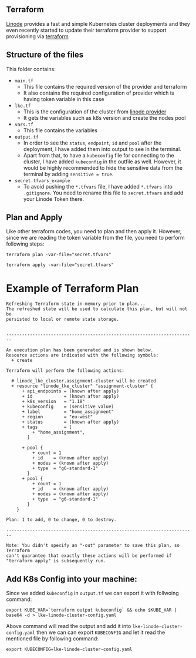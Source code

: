 ## Terraform

[Linode](https://www.linode.com/products/kubernetes/) provides a fast and simple Kubernetes cluster deployments and they even recently started to update their terraform provider to support provisioning via [terraform](https://registry.terraform.io/providers/linode/linode/latest/docs/resources/lke_cluster)

## Structure of the files

This folder contains:

- `main.tf`
  - This file contains the required version of the provider and terraform
  - It also contains the required configuration of provider which is having token variable in this case
- `lke.tf`
  - This is the configuration of the cluster from [linode provider](https://registry.terraform.io/providers/linode/linode/latest/docs/resources/lke_cluster)
  - It gets the variables such as k8s version and create the nodes pool
- `vars.tf`
  - This file contains the variables
- `output.tf`
  - In order to see the `status`, `endpoint`, `id` and `pool` after the deployment, I have added them into output to see in the terminal.
  - Apart from that, to have a `kubeconfig` file for connecting to the cluster, I have added `kubeconfig` in the outfile as well. However, it would be highly recommended to hide the sensitive data from the terminal by adding `sensitive = true`.
- `secret.tfvars_example`
  - To avoid pushing the `*.tfvars` file, I have added `*.tfvars` into `.gitignore`. You need to rename this file to `secret.tfvars` and add your Linode Token there.

## Plan and Apply

Like other terraform codes, you need to plan and then apply it. However, since we are reading the token variable from the file, you need to perform following steps:

```
terraform plan -var-file="secret.tfvars"
```

```
terraform apply -var-file="secret.tfvars"
```
# Example of Terraform Plan

```
Refreshing Terraform state in-memory prior to plan...
The refreshed state will be used to calculate this plan, but will not be
persisted to local or remote state storage.


------------------------------------------------------------------------

An execution plan has been generated and is shown below.
Resource actions are indicated with the following symbols:
  + create

Terraform will perform the following actions:

  # linode_lke_cluster.assignment-cluster will be created
  + resource "linode_lke_cluster" "assignment-cluster" {
      + api_endpoints = (known after apply)
      + id            = (known after apply)
      + k8s_version   = "1.18"
      + kubeconfig    = (sensitive value)
      + label         = "home_assignment"
      + region        = "eu-west"
      + status        = (known after apply)
      + tags          = [
          + "home_assignment",
        ]

      + pool {
          + count = 1
          + id    = (known after apply)
          + nodes = (known after apply)
          + type  = "g6-standard-1"
        }
      + pool {
          + count = 1
          + id    = (known after apply)
          + nodes = (known after apply)
          + type  = "g6-standard-1"
        }
    }

Plan: 1 to add, 0 to change, 0 to destroy.

------------------------------------------------------------------------

Note: You didn't specify an "-out" parameter to save this plan, so Terraform
can't guarantee that exactly these actions will be performed if
"terraform apply" is subsequently run.
```

## Add K8s Config into your machine:

Since we added `kubeconfig` in `output.tf` we can export it with follwoing command:

```
export KUBE_VAR=`terraform output kubeconfig` && echo $KUBE_VAR | base64 -d > lke-linode-cluster-config.yaml
```
Above command will read the output and add it into `lke-linode-cluster-config.yaml` then we can can export `KUBECONFIG` and let it read the mentioned file by following command:

```
export KUBECONFIG=lke-linode-cluster-config.yaml
```